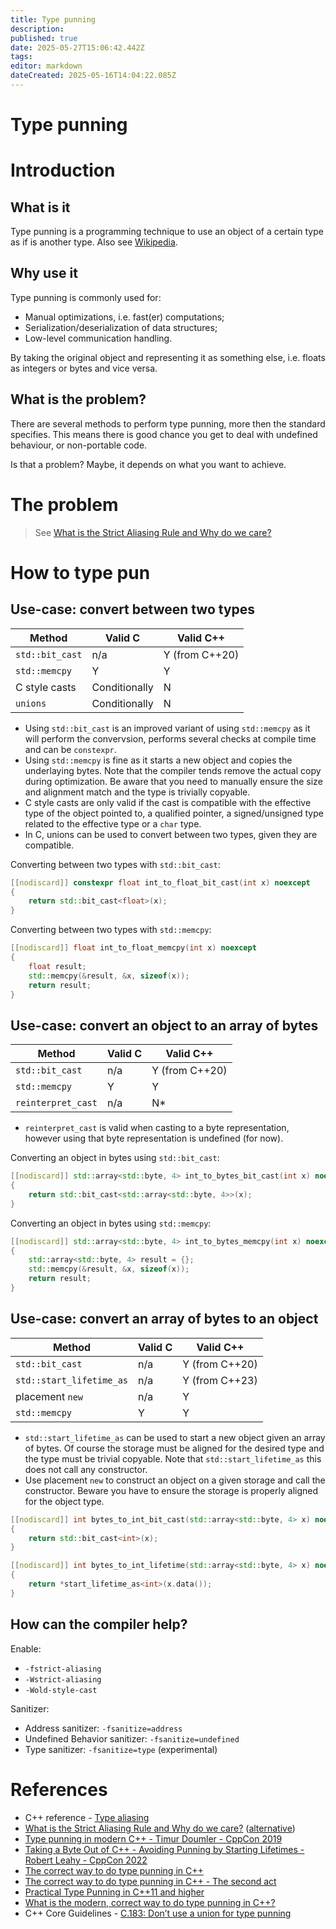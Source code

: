 ```yaml
---
title: Type punning
description: 
published: true
date: 2025-05-27T15:06:42.442Z
tags: 
editor: markdown
dateCreated: 2025-05-16T14:04:22.085Z
---
```


# Type punning


# Introduction

## What is it

Type punning is a programming technique to use an object of a certain type as if is another type. Also see [Wikipedia](https://en.wikipedia.org/wiki/Type_punning).

## Why use it

Type punning is commonly used for:
* Manual optimizations, i.e. fast(er) computations;
* Serialization/deserialization of data structures;
* Low-level communication handling.

By taking the original object and representing it as something else, i.e. floats as integers or bytes and vice versa.

## What is the problem?

There are several methods to perform type punning, more then the standard specifies. This means there is good chance you get to deal with undefined behaviour, or non-portable code.

Is that a problem? Maybe, it depends on what you want to achieve.

# The problem

> See [What is the Strict Aliasing Rule and Why do we care?](https://gist.github.com/shafik/848ae25ee209f698763cffee272a58f8)


# How to type pun

## Use-case: convert between two types

Method | Valid C | Valid C++
| --- | --- | --- |
| `std::bit_cast` | n/a | Y (from C++20) |
| `std::memcpy` | Y | Y |
| C style casts | Conditionally | N |
| `unions` | Conditionally | N |

* Using `std::bit_cast` is an improved variant of using `std::memcpy` as it will perform the convervsion, performs several checks at compile time and can be `constexpr`.
* Using `std::memcpy` is fine as it starts a new object and copies the underlaying bytes. Note that the compiler tends remove the actual copy during optimization. Be aware that you need to manually ensure the size and alignment match and the type is trivially copyable.
* C style casts are only valid if the cast is compatible with the effective type of the object pointed to, a qualified pointer, a signed/unsigned type related to the effective type or a `char` type.
* In C, unions can be used to convert between two types, given they are compatible.

Converting between two types with `std::bit_cast`:
```C++
[[nodiscard]] constexpr float int_to_float_bit_cast(int x) noexcept
{
    return std::bit_cast<float>(x);
}
```

Converting between two types with `std::memcpy`:
```C++
[[nodiscard]] float int_to_float_memcpy(int x) noexcept
{
    float result;
    std::memcpy(&result, &x, sizeof(x));
    return result;
}
```

## Use-case: convert an object to an array of bytes

Method | Valid C | Valid C++
| --- | --- | --- |
| `std::bit_cast` | n/a | Y (from C++20) |
| `std::memcpy` | Y | Y |
| `reinterpret_cast` | n/a | N* |

* `reinterpret_cast` is valid when casting to a byte representation, however using that byte representation is undefined (for now).

Converting an object in bytes using `std::bit_cast`:
```C++
[[nodiscard]] std::array<std::byte, 4> int_to_bytes_bit_cast(int x) noexcept
{
    return std::bit_cast<std::array<std::byte, 4>>(x);
}
```

Converting an object in bytes using `std::memcpy`:
```C++
[[nodiscard]] std::array<std::byte, 4> int_to_bytes_memcpy(int x) noexcept
{
    std::array<std::byte, 4> result = {};
    std::memcpy(&result, &x, sizeof(x));
    return result;
}
```

## Use-case: convert an array of bytes to an object

Method | Valid C | Valid C++
| --- | --- | --- |
| `std::bit_cast` | n/a | Y (from C++20) |
| `std::start_lifetime_as` | n/a | Y (from C++23)
| placement `new` | n/a | Y |
| `std::memcpy` | Y | Y |

* `std::start_lifetime_as` can be used to start a new object given an array of bytes. Of course the storage must be aligned for the desired type and the type must be trivial copyable. Note that `std::start_lifetime_as` this does not call any constructor.
* Use placement `new` to construct an object on a given storage and call the constructor. Beware you have to ensure the storage is properly aligned for the object type.

```C++
[[nodiscard]] int bytes_to_int_bit_cast(std::array<std::byte, 4> x) noexcept
{
    return std::bit_cast<int>(x);
}
```

```C++
[[nodiscard]] int bytes_to_int_lifetime(std::array<std::byte, 4> x) noexcept
{
    return *start_lifetime_as<int>(x.data());
}
```

## How can the compiler help?

Enable:
* `-fstrict-aliasing`
* `-Wstrict-aliasing`
* `-Wold-style-cast`

Sanitizer:
* Address sanitizer: `-fsanitize=address`
* Undefined Behavior sanitizer: `-fsanitize=undefined`
* Type sanitizer: `-fsanitize=type` (experimental)

# References

* C++ reference - [Type aliasing](https://en.cppreference.com/w/cpp/language/reinterpret_cast#Type_aliasing)
* [What is the Strict Aliasing Rule and Why do we care?](https://gist.github.com/shafik/848ae25ee209f698763cffee272a58f8) ([alternative](https://accu.org/journals/overload/28/160/anonymous/))
* [Type punning in modern C++ - Timur Doumler - CppCon 2019](https://www.youtube.com/watch?v=_qzMpk-22cc)
* [Taking a Byte Out of C++ - Avoiding Punning by Starting Lifetimes - Robert Leahy - CppCon 2022](https://www.youtube.com/watch?v=pbkQG09grFw)
* [The correct way to do type punning in C++](https://andreasfertig.com/blog/2025/03/the-correct-way-to-do-type-punning-in-cpp/)
* [The correct way to do type punning in C++ - The second act](https://andreasfertig.com/blog/2025/04/the-correct-way-to-do-type-punning-in-cpp-the-second-act/)
* [Practical Type Punning in C++11 and higher](https://blog.hiebl.cc/posts/practical-type-punning-in-cpp/)
* [What is the modern, correct way to do type punning in C++?](https://stackoverflow.com/questions/67636231/what-is-the-modern-correct-way-to-do-type-punning-in-c)
* C++ Core Guidelines - [C.183: Don’t use a union for type punning](https://isocpp.github.io/CppCoreGuidelines/CppCoreGuidelines#Ru-pun)


 
 
